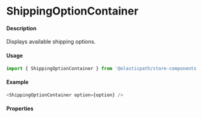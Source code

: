 # ShippingOptionContainer

#### Description

Displays available shipping options.

#### Usage

```js
import { ShippingOptionContainer } from '@elasticpath/store-components';
```

#### Example

```js
<ShippingOptionContainer option={option} />
```

#### Properties

<!-- PROPS -->
